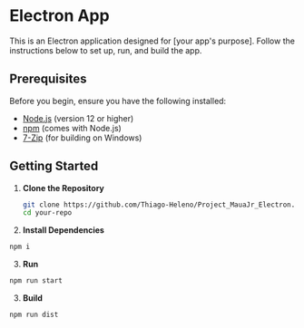 # Electron App

This is an Electron application designed for [your app's purpose]. Follow the instructions below to set up, run, and build the app.

## Prerequisites

Before you begin, ensure you have the following installed:

- [Node.js](https://nodejs.org/) (version 12 or higher)
- [npm](https://www.npmjs.com/) (comes with Node.js)
- [7-Zip](https://www.7-zip.org/) (for building on Windows)

## Getting Started

1. **Clone the Repository**

   ```bash
   git clone https://github.com/Thiago-Heleno/Project_MauaJr_Electron.git
   cd your-repo
   ```

2. **Install Dependencies**

```bash
npm i
```

3. **Run**

```bash
npm run start
```

3. **Build**

```bash
npm run dist
```
